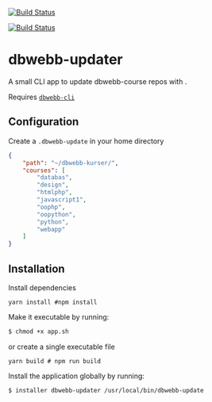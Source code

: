 [![Build Status](https://travis-ci.com/henrikfredriksson/dbwebb-updater.svg?branch=master)](https://travis-ci.com/henrikfredriksson/dbwebb-updater)

[![Build Status](https://scrutinizer-ci.com/g/henrikfredriksson/dbwebb-updater/badges/build.png?b=master)](https://scrutinizer-ci.com/g/henrikfredriksson/dbwebb-updater/build-status/master)

# dbwebb-updater

A small CLI app to update dbwebb-course repos with .

Requires [`dbwebb-cli`](https://github.com/dbwebb-se/dbwebb-cli)

## Configuration

Create a `.dbwebb-update` in your home directory

```json
{
    "path": "~/dbwebb-kurser/",
    "courses": [
        "databas",
        "design",
        "htmlphp",
        "javascript1",
        "oophp",
        "oopython",
        "python",
        "webapp"
    ]
}
```

## Installation

Install dependencies

```
yarn install #npm install
```

Make it executable by running:

```sh
$ chmod +x app.sh
```

or create a single executable file

```
yarn build # npm run build
```

Install the application globally by running:

```sh
$ installer dbwebb-updater /usr/local/bin/dbwebb-update
```
